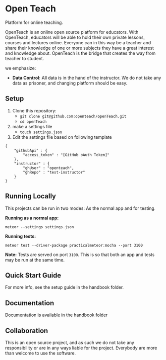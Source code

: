 # Open Teach
Platform for online teaching.

OpenTeach is an online open source platform for educators. With OpenTeach, educators will be able to hold their own private lessons, courses and lectures online. Everyone can in this way be a teacher and share their knowledge of one or more subjects they have a great interest and knowledge about. OpenTeach is the bridge that creates the way from teacher to student.

we emphasize:

* __Data Control:__ All data is in the hand of the instructor. We
  do not take any data as prisoner, and changing platform should be
  easy.

## Setup

1. Clone this repository:
    - `git clone git@github.com:openteach/openTeach.git`
    - `cd openTeach`
2. make a settings file
    - `touch settings.json`
3. Edit the settings file based on following template

```
{
    "githubApi" : {
        "access_token" : "[GitHub oAuth Token]"
    },
    "instructor" : {
        "ghUser" : "openteach",
        "ghRepo" : "test-instructor"
    }
}
```

## Running Locally
This projects can be run in two modes: As the normal app and for testing.

__Running as a normal app:__

```
meteor --settings settings.json
```

__Running tests:__

```
meteor test --driver-package practicalmeteor:mocha --port 3100
```

__Note:__ Tests are served on port `3100`. This is so that both an app and tests
may be run at the same time.


## Quick Start Guide
For more info, see the setup guide in the handbook folder.

## Documentation
Documentation is available in the handbook folder

## Collaboration
This is an open source project, and as such we do not take any responsibility
or are in any ways liable for the project. Everybody are more than welcome to
use the software.
